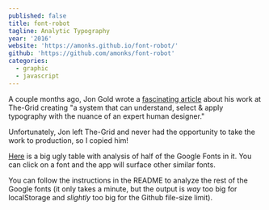 ```yaml
---
published: false
title: font-robot
tagline: Analytic Typography
year: '2016'
website: 'https://amonks.github.io/font-robot/'
github: 'https://github.com/amonks/font-robot'
categories:
  - graphic
  - javascript
---
```

A couple months ago, Jon Gold wrote a [fascinating article](http://www.jon.gold/2016/05/robot-design-school/) about his work at The-Grid creating "a system that can understand, select & apply typography with the nuance of an expert human designer."

Unfortunately, Jon left The-Grid and never had the opportunity to take the work to production, so I copied him!

[Here](https://amonks.github.io/font-robot) is a big ugly table with analysis of half of the Google Fonts in it. You can click on a font and the app will surface other similar fonts.

You can follow the instructions in the README to analyze the rest of the Google fonts (it only takes a minute, but the output is _way_ too big for localStorage and _slightly_ too big for the Github file-size limit).
